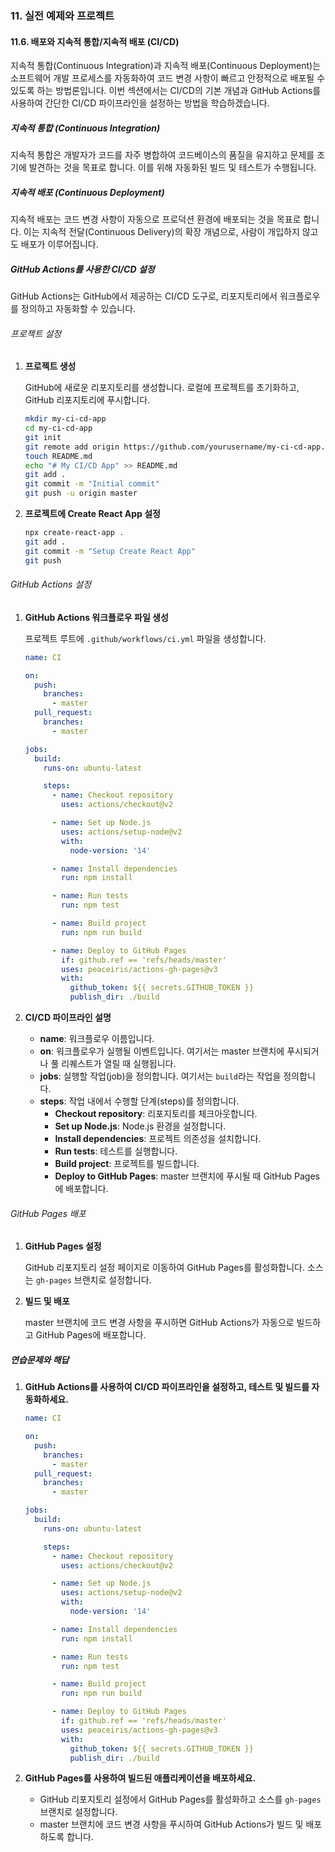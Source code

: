 ### 11. 실전 예제와 프로젝트

#### 11.6. 배포와 지속적 통합/지속적 배포 (CI/CD)

지속적 통합(Continuous Integration)과 지속적 배포(Continuous Deployment)는 소프트웨어 개발 프로세스를 자동화하여 코드 변경 사항이 빠르고 안정적으로 배포될 수 있도록 하는 방법론입니다. 이번 섹션에서는 CI/CD의 기본 개념과 GitHub Actions를 사용하여 간단한 CI/CD 파이프라인을 설정하는 방법을 학습하겠습니다.

##### 지속적 통합 (Continuous Integration)

지속적 통합은 개발자가 코드를 자주 병합하여 코드베이스의 품질을 유지하고 문제를 조기에 발견하는 것을 목표로 합니다. 이를 위해 자동화된 빌드 및 테스트가 수행됩니다.

##### 지속적 배포 (Continuous Deployment)

지속적 배포는 코드 변경 사항이 자동으로 프로덕션 환경에 배포되는 것을 목표로 합니다. 이는 지속적 전달(Continuous Delivery)의 확장 개념으로, 사람이 개입하지 않고도 배포가 이루어집니다.

##### GitHub Actions를 사용한 CI/CD 설정

GitHub Actions는 GitHub에서 제공하는 CI/CD 도구로, 리포지토리에서 워크플로우를 정의하고 자동화할 수 있습니다.

###### 프로젝트 설정

1. **프로젝트 생성**

   GitHub에 새로운 리포지토리를 생성합니다. 로컬에 프로젝트를 초기화하고, GitHub 리포지토리에 푸시합니다.

   ```bash
   mkdir my-ci-cd-app
   cd my-ci-cd-app
   git init
   git remote add origin https://github.com/yourusername/my-ci-cd-app.git
   touch README.md
   echo "# My CI/CD App" >> README.md
   git add .
   git commit -m "Initial commit"
   git push -u origin master
   ```

2. **프로젝트에 Create React App 설정**

   ```bash
   npx create-react-app .
   git add .
   git commit -m "Setup Create React App"
   git push
   ```

###### GitHub Actions 설정

1. **GitHub Actions 워크플로우 파일 생성**

   프로젝트 루트에 `.github/workflows/ci.yml` 파일을 생성합니다.

   ```yaml
   name: CI

   on:
     push:
       branches:
         - master
     pull_request:
       branches:
         - master

   jobs:
     build:
       runs-on: ubuntu-latest

       steps:
         - name: Checkout repository
           uses: actions/checkout@v2

         - name: Set up Node.js
           uses: actions/setup-node@v2
           with:
             node-version: '14'

         - name: Install dependencies
           run: npm install

         - name: Run tests
           run: npm test

         - name: Build project
           run: npm run build

         - name: Deploy to GitHub Pages
           if: github.ref == 'refs/heads/master'
           uses: peaceiris/actions-gh-pages@v3
           with:
             github_token: ${{ secrets.GITHUB_TOKEN }}
             publish_dir: ./build
   ```

2. **CI/CD 파이프라인 설명**

   - **name**: 워크플로우 이름입니다.
   - **on**: 워크플로우가 실행될 이벤트입니다. 여기서는 master 브랜치에 푸시되거나 풀 리퀘스트가 열릴 때 실행됩니다.
   - **jobs**: 실행할 작업(job)을 정의합니다. 여기서는 `build`라는 작업을 정의합니다.
   - **steps**: 작업 내에서 수행할 단계(steps)를 정의합니다. 
     - **Checkout repository**: 리포지토리를 체크아웃합니다.
     - **Set up Node.js**: Node.js 환경을 설정합니다.
     - **Install dependencies**: 프로젝트 의존성을 설치합니다.
     - **Run tests**: 테스트를 실행합니다.
     - **Build project**: 프로젝트를 빌드합니다.
     - **Deploy to GitHub Pages**: master 브랜치에 푸시될 때 GitHub Pages에 배포합니다.

###### GitHub Pages 배포

1. **GitHub Pages 설정**

   GitHub 리포지토리 설정 페이지로 이동하여 GitHub Pages를 활성화합니다. 소스는 `gh-pages` 브랜치로 설정합니다.

2. **빌드 및 배포**

   master 브랜치에 코드 변경 사항을 푸시하면 GitHub Actions가 자동으로 빌드하고 GitHub Pages에 배포합니다.

##### 연습문제와 해답

1. **GitHub Actions를 사용하여 CI/CD 파이프라인을 설정하고, 테스트 및 빌드를 자동화하세요.**

   ```yaml
   name: CI

   on:
     push:
       branches:
         - master
     pull_request:
       branches:
         - master

   jobs:
     build:
       runs-on: ubuntu-latest

       steps:
         - name: Checkout repository
           uses: actions/checkout@v2

         - name: Set up Node.js
           uses: actions/setup-node@v2
           with:
             node-version: '14'

         - name: Install dependencies
           run: npm install

         - name: Run tests
           run: npm test

         - name: Build project
           run: npm run build

         - name: Deploy to GitHub Pages
           if: github.ref == 'refs/heads/master'
           uses: peaceiris/actions-gh-pages@v3
           with:
             github_token: ${{ secrets.GITHUB_TOKEN }}
             publish_dir: ./build
   ```

2. **GitHub Pages를 사용하여 빌드된 애플리케이션을 배포하세요.**

   - GitHub 리포지토리 설정에서 GitHub Pages를 활성화하고 소스를 `gh-pages` 브랜치로 설정합니다.
   - master 브랜치에 코드 변경 사항을 푸시하여 GitHub Actions가 빌드 및 배포하도록 합니다.
